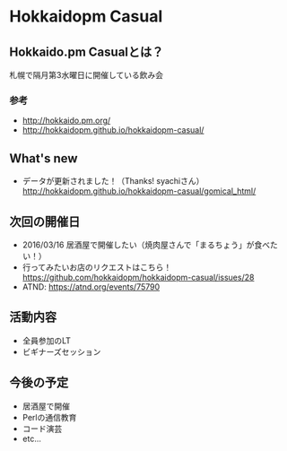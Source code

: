 # Hokkaidopm Casual

## Hokkaido.pm Casualとは？

札幌で隔月第3水曜日に開催している飲み会

### 参考
 
 - http://hokkaido.pm.org/
 - http://hokkaidopm.github.io/hokkaidopm-casual/

## What's new

 - データが更新されました！（Thanks! syachiさん）  
 http://hokkaidopm.github.io/hokkaidopm-casual/gomical_html/

## 次回の開催日

 - 2016/03/16 居酒屋で開催したい（焼肉屋さんで「まるちょう」が食べたい！）
  - 行ってみたいお店のリクエストはこちら！  
 https://github.com/hokkaidopm/hokkaidopm-casual/issues/28
  - ATND: https://atnd.org/events/75790

## 活動内容

 - 全員参加のLT
 - ビギナーズセッション

## 今後の予定

 - 居酒屋で開催
 - Perlの通信教育
 - コード演芸
 - etc...
